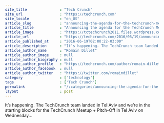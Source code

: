 ```yaml
---
site_title               : "Tech Crunch"
site_url                 : "https://techcrunch.com"
site_locale              : "en_US"
article_slug             : "announcing-the-agenda-for-the-techcrunch-meetup-in-tel-aviv"
article_title            : "Announcing the agenda for the TechCrunch Meetup in Tel Aviv"
article_image            : "https://tctechcrunch2011.files.wordpress.com/2016/06/telavivmeetup800x266.jpg?w=764&h=266&crop=1"
article_url              : "https://techcrunch.com/2016/06/19/announcing-the-agenda-for-the-techcrunch-meetup-in-tel-aviv/"
article_published_at     : "2016-06-19T02:00:22-03:00"
article_description      : "It’s happening. The TechCrunch team landed in Tel Aviv and we’re in the starting blocks for the TechCrunch Meetup + Pitch-Off in Tel Aviv on Wednesday..."
article_author_name      : "Romain Dillet"
article_author_image     : null
article_author_biography : null
article_author_profile   : "https://techcrunch.com/author/romain-dillet/"
article_author_facebook  : null
article_author_twitter   : "https://twitter.com/romaindillet"
category                 : ['technology']
tags                     : ['Tech Crunch']
permalink                : "/:categories/announcing-the-agenda-for-the-techcrunch-meetup-in-tel-aviv/"
layout                   : post
---
```


It’s happening. The TechCrunch team landed in Tel Aviv and we’re in the starting blocks for the TechCrunch Meetup + Pitch-Off in Tel Aviv on Wednesday...
